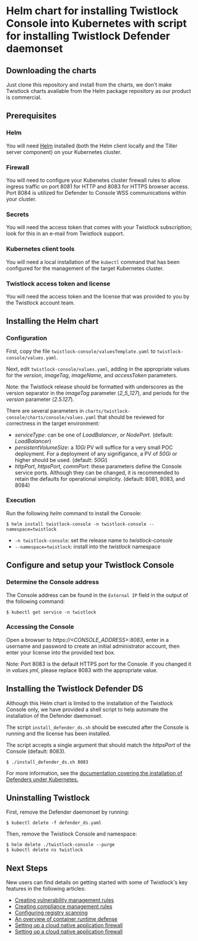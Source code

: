 # Helm chart for installing Twistlock Console into Kubernetes with script for installing Twistlock Defender daemonset

## Downloading the charts

Just clone this repository and install from the charts, we don't make Twistlock charts available from the Helm package repository as our product is commercial.

## Prerequisites

### Helm

You will need [Helm](https://helm.sh/) installed (both the Helm client locally and the Tiller server component) on your Kubernetes cluster.

### Firewall

You will need to configure your Kubenetes cluster firewall rules to allow ingress traffic on port 8081 for HTTP and 8083 for HTTPS browser access.  Port 8084 is utilized for Defender to Console WSS communications within your cluster.

### Secrets

You will need the access token that comes with your Twistlock subscription; look for this in an e-mail from Twistlock support.

### Kubernetes client tools

You will need a local installation of the `kubectl` command that has been configured for the management of the target Kubernetes cluster.

### Twistlock access token and license

You will need the access token and the license that was provided to you by the Twistlock account team.

## Installing the Helm chart

### Configuration

First, copy the file `twistlock-console/valuesTemplate.yaml` to `twistlock-console/values.yaml`.

Next, edit `twistlock-console/values.yaml`, adding in the appropriate values for the _version_, _imageTag_, _imageName_, and  _accessToken_ parameters.

Note: the Twistlock release should be formatted with underscores as the version separator in the _imageTag_ parameter (_2_5_127_), and periods for the _version_ parameter (_2.5.127_).

There are several parameters in `charts/twistlock-console/charts/console/values.yaml` that should be reviewed for correctness in the target environment:
 * _serviceType_: can be one of _LoadBalancer_, _or NodePort_. (default: _LoadBalancer_)
 * _persistentVolumeSize_: a _10Gi_ PV will suffice for a very small POC deployment. For a deployment of any signifigance, a PV of _50Gi_ or higher should be used. (default: _50Gi_)
 * _httpPort_, _httpsPort_, _commPort_: these parameters define the Console service ports. Although they can be changed, it is recommended to retain the defaults for operational simplicity. (default: 8081, 8083, and 8084)

### Execution

Run the following _helm_ command to install the Console:

    $ helm install twistlock-console -n twistlock-console --namespace=twistlock

 * `-n twistlock-console`: set the release name to _twistlock-console_
 * `--namespace=twistlock`: install into the _twistlock_ namespace

## Configure and setup your Twistlock Console

### Determine the Console address

The Console address can be found in the `External IP` field in the output of the following command:

    $ kubectl get service -n twistlock


### Accessing the Console

Open a browser to _https://<CONSOLE_ADDRESS>:8083_, enter in a username and password to create an initial administrator account, then enter your license into the provided text box.

Note: Port 8083 is the default HTTPS port for the Console. If you changed it in _values.yml_, please replace 8083 with the appropriate value.

## Installing the Twistlock Defender DS

Although this Helm chart is limited to the installation of the Twistlock Console only, we have provided a shell script to help automate the installation of the Defender daemonset.

The script `install_defender_ds.sh` should be executed after the Console is running and the license has been installed.

The script accepts a single argument that should match the _httpsPort_ of the Console (default: 8083).

    $ ./install_defender_ds.sh 8083

For more information, see the [documentation covering the installation of Defenders under Kubernetes.](https://docs.twistlock.com/docs/latest/install/install_kubernetes.html#_install_defender)


## Uninstalling Twistlock

First, remove the Defender daemonset by running:

    $ kubectl delete -f defender_ds.yaml

Then, remove the Twistlock Console and namespace:

    $ helm delete ./twistlock-console --purge
    $ kubectl delete ns twistlock


## Next Steps

New users can find details on getting started with some of Twistlock's key features in the following articles:

 * [Creating vulnerability management rules](https://docs.twistlock.com/docs/latest/vulnerability_management/vuln_management_rules.html)
 * [Creating compliance management rules](https://docs.twistlock.com/docs/latest/compliance/manage_compliance.html)
 * [Configuring registry scanning](https://docs.twistlock.com/docs/latest/vulnerability_management/configure_registry_scans.html)
 * [An overview of container runtime defense](https://docs.twistlock.com/docs/latest/runtime_defense/runtime_defense.html)
 * [Setting up a cloud native application firewall](https://docs.twistlock.com/docs/latest/firewalls/cnaf.html)
 * [Setting up a cloud native application firewall](https://docs.twistlock.com/docs/latest/firewalls/cnnf.html)

